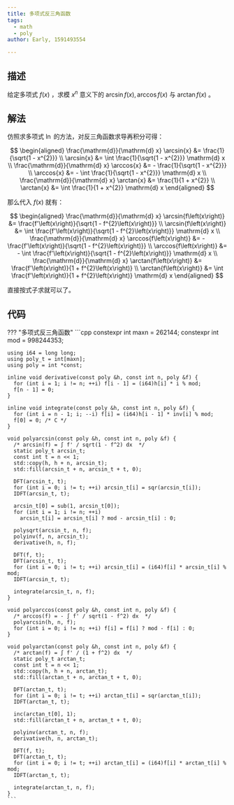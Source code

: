 ```yaml
---
title: 多项式反三角函数
tags:
  - math
  - poly
author: Early, 1591493554

---
```


## 描述

给定多项式 $f\left(x\right)$ ，求模 $x^{n}$ 意义下的 $\arcsin{f\left(x\right)}, \arccos{f\left(x\right)}$ 与 $\arctan{f\left(x\right)}$ 。

## 解法

仿照求多项式 $\ln$ 的方法，对反三角函数求导再积分可得：

$$
\begin{aligned}
	\frac{\mathrm{d}}{\mathrm{d} x} \arcsin{x} &= \frac{1}{\sqrt{1 - x^{2}}} \\
	\arcsin{x} &= \int \frac{1}{\sqrt{1 - x^{2}}} \mathrm{d} x \\
	\frac{\mathrm{d}}{\mathrm{d} x} \arccos{x} &= - \frac{1}{\sqrt{1 - x^{2}}} \\
	\arccos{x} &= - \int \frac{1}{\sqrt{1 - x^{2}}} \mathrm{d} x \\
	\frac{\mathrm{d}}{\mathrm{d} x} \arctan{x} &= \frac{1}{1 + x^{2}} \\
	\arctan{x} &= \int \frac{1}{1 + x^{2}} \mathrm{d} x
\end{aligned}
$$

那么代入 $f\left(x\right)$ 就有：

$$
\begin{aligned}
	\frac{\mathrm{d}}{\mathrm{d} x} \arcsin{f\left(x\right)} &= \frac{f'\left(x\right)}{\sqrt{1 - f^{2}\left(x\right)}} \\
	\arcsin{f\left(x\right)} &= \int \frac{f'\left(x\right)}{\sqrt{1 - f^{2}\left(x\right)}} \mathrm{d} x \\
	\frac{\mathrm{d}}{\mathrm{d} x} \arccos{f\left(x\right)} &= - \frac{f'\left(x\right)}{\sqrt{1 - f^{2}\left(x\right)}} \\
	\arccos{f\left(x\right)} &= - \int \frac{f'\left(x\right)}{\sqrt{1 - f^{2}\left(x\right)}} \mathrm{d} x \\
	\frac{\mathrm{d}}{\mathrm{d} x} \arctan{f\left(x\right)} &= \frac{f'\left(x\right)}{1 + f^{2}\left(x\right)} \\
	\arctan{f\left(x\right)} &= \int \frac{f'\left(x\right)}{1 + f^{2}\left(x\right)} \mathrm{d} x
\end{aligned}
$$

直接按式子求就可以了。

## 代码

??? "多项式反三角函数"
    ```cpp
    constexpr int maxn = 262144;
    constexpr int mod = 998244353;
    
    using i64 = long long;
    using poly_t = int[maxn];
    using poly = int *const;
    
    inline void derivative(const poly &h, const int n, poly &f) {
      for (int i = 1; i != n; ++i) f[i - 1] = (i64)h[i] * i % mod;
      f[n - 1] = 0;
    }
    
    inline void integrate(const poly &h, const int n, poly &f) {
      for (int i = n - 1; i; --i) f[i] = (i64)h[i - 1] * inv[i] % mod;
      f[0] = 0; /* C */
    }
    
    void polyarcsin(const poly &h, const int n, poly &f) {
      /* arcsin(f) = ∫ f' / sqrt(1 - f^2) dx  */
      static poly_t arcsin_t;
      const int t = n << 1;
      std::copy(h, h + n, arcsin_t);
      std::fill(arcsin_t + n, arcsin_t + t, 0);
    
      DFT(arcsin_t, t);
      for (int i = 0; i != t; ++i) arcsin_t[i] = sqr(arcsin_t[i]);
      IDFT(arcsin_t, t);
    
      arcsin_t[0] = sub(1, arcsin_t[0]);
      for (int i = 1; i != n; ++i)
        arcsin_t[i] = arcsin_t[i] ? mod - arcsin_t[i] : 0;
    
      polysqrt(arcsin_t, n, f);
      polyinv(f, n, arcsin_t);
      derivative(h, n, f);
    
      DFT(f, t);
      DFT(arcsin_t, t);
      for (int i = 0; i != t; ++i) arcsin_t[i] = (i64)f[i] * arcsin_t[i] % mod;
      IDFT(arcsin_t, t);
    
      integrate(arcsin_t, n, f);
    }
    
    void polyarccos(const poly &h, const int n, poly &f) {
      /* arccos(f) = - ∫ f' / sqrt(1 - f^2) dx  */
      polyarcsin(h, n, f);
      for (int i = 0; i != n; ++i) f[i] = f[i] ? mod - f[i] : 0;
    }
    
    void polyarctan(const poly &h, const int n, poly &f) {
      /* arctan(f) = ∫ f' / (1 + f^2) dx  */
      static poly_t arctan_t;
      const int t = n << 1;
      std::copy(h, h + n, arctan_t);
      std::fill(arctan_t + n, arctan_t + t, 0);
    
      DFT(arctan_t, t);
      for (int i = 0; i != t; ++i) arctan_t[i] = sqr(arctan_t[i]);
      IDFT(arctan_t, t);
    
      inc(arctan_t[0], 1);
      std::fill(arctan_t + n, arctan_t + t, 0);
    
      polyinv(arctan_t, n, f);
      derivative(h, n, arctan_t);
    
      DFT(f, t);
      DFT(arctan_t, t);
      for (int i = 0; i != t; ++i) arctan_t[i] = (i64)f[i] * arctan_t[i] % mod;
      IDFT(arctan_t, t);
    
      integrate(arctan_t, n, f);
    }
    ```
